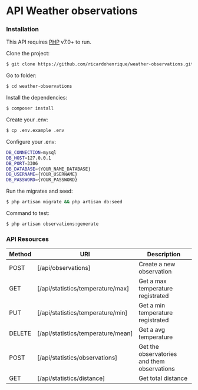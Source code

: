 # API Weather observations

### Installation

This API requires [PHP](http://www.php.net/) v7.0+ to run.

Clone the project:
```sh
$ git clone https://github.com/ricardohenrique/weather-observations.git
```

Go to folder:
```sh
$ cd weather-observations
```

Install the dependencies:
```sh
$ composer install
```

Create your .env:
```sh
$ cp .env.example .env
```

Configure your .env:
```sh
DB_CONNECTION=mysql
DB_HOST=127.0.0.1
DB_PORT=3306
DB_DATABASE={YOUR_NAME_DATABASE}
DB_USERNAME={YOUR_USERNAME}
DB_PASSWORD={YOUR_PASSWORD}
```

Run the migrates and seed:
```sh
$ php artisan migrate && php artisan db:seed
```
Command to test:
```sh
$ php artisan observations:generate
```

### API Resources


| Method | URI | Description |
| ------ | ------ | ------ |
| POST | [/api/observations] | Create a new observation |
| GET | [/api/statistics/temperature/max] | Get a max temperature registrated |
| PUT | [/api/statistics/temperature/min] | Get a min temperature registrated |
| DELETE | [/api/statistics/temperature/mean] | Get a avg temperature |
| POST | [/api/statistics/observations] | Get the observatories and them observations |
| GET | [/api/statistics/distance] | Get total distance |
